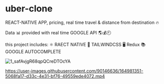 # uber-clone
REACT-NATIVE APP, pricing, real time travel & distance from destination 🔥

Data 📊 provided with real time GOOGLE API 🌎💰🕘

this project includes:
⚛️ RAECT NATIVE
🎨 TAILWINDCSS
🖥️ Redux
📚 GOOGLE AUTOCOMPLETE

![1_safAvjgR68qpQCreDTOcYA](https://user-images.githubusercontent.com/90146636/164981496-62164c93-52a4-4c33-ac61-f8874f858acb.png)


https://user-images.githubusercontent.com/90146636/164981351-5068fa17-d33c-4e31-bf76-49559ede4072.mp4

